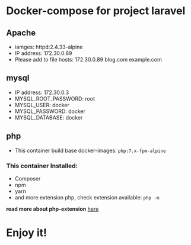 # Docker-compose for project laravel

## Apache
- iamges: httpd:2.4.33-alpine
- IP address: 172.30.0.89
- Please add to file hosts: 172.30.0.89     blog.com    example.com

## mysql 
- IP address: 172.30.0.3
- MYSQL_ROOT_PASSWORD: root
- MYSQL_USER: docker
- MYSQL_PASSWORD: docker
- MYSQL_DATABASE: docker

## php
- This container build base docker-images: `php:7.x-fpm-alpine`  

### This container Installed:
 - Composer
 - npm
 - yarn
 - and more extension php, check extension available: `php -m`
 
 **read more about php-extension** [here](https://github.com/docker-library/docs/blob/master/php/README.md#how-to-install-more-php-extensions)
 
# Enjoy it!

